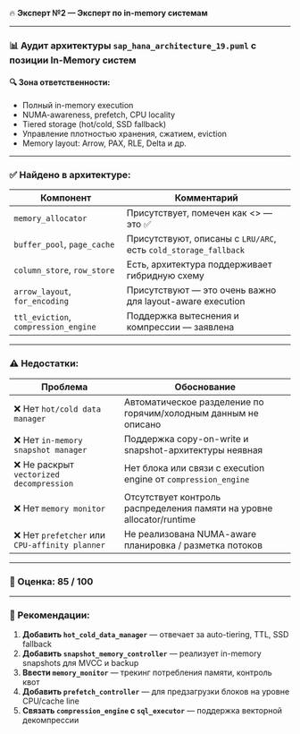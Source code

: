 🔥 **Эксперт №2 — Эксперт по in-memory системам**

---

### 📊 Аудит архитектуры `sap_hana_architecture_19.puml` с позиции In-Memory систем

#### 🔍 Зона ответственности:

* Полный in-memory execution
* NUMA-awareness, prefetch, CPU locality
* Tiered storage (hot/cold, SSD fallback)
* Управление плотностью хранения, сжатием, eviction
* Memory layout: Arrow, PAX, RLE, Delta и др.

---

### ✅ Найдено в архитектуре:

| Компонент                            | Комментарий                                                     |
| ------------------------------------ | --------------------------------------------------------------- |
| `memory_allocator`                   | Присутствует, помечен как <<NUMA-aware>> — это ✅                |
| `buffer_pool`, `page_cache`          | Присутствуют, описаны с `LRU/ARC`, есть `cold_storage_fallback` |
| `column_store`, `row_store`          | Есть, архитектура поддерживает гибридную схему                  |
| `arrow_layout`, `for_encoding`       | Присутствуют — это очень важно для layout-aware execution       |
| `ttl_eviction`, `compression_engine` | Поддержка вытеснения и компрессии — заявлена                    |

---

### ⚠️ Недостатки:

| Проблема                                      | Обоснование                                                           |
| --------------------------------------------- | --------------------------------------------------------------------- |
| ❌ Нет `hot/cold data manager`                 | Автоматическое разделение по горячим/холодным данным не описано       |
| ❌ Нет `in-memory snapshot manager`            | Поддержка copy-on-write и snapshot-архитектуры неявная                |
| ❌ Не раскрыт `vectorized decompression`       | Нет блока или связи с execution engine от `compression_engine`        |
| ❌ Нет `memory monitor`                        | Отсутствует контроль распределения памяти на уровне allocator/runtime |
| ❌ Нет `prefetcher` или `CPU-affinity planner` | Не реализована NUMA-aware планировка / разметка потоков               |

---

### 💯 Оценка: **85 / 100**

---

### 🔧 Рекомендации:

1. **Добавить `hot_cold_data_manager`** — отвечает за auto-tiering, TTL, SSD fallback
2. **Добавить `snapshot_memory_controller`** — реализует in-memory snapshots для MVCC и backup
3. **Ввести `memory_monitor`** — трекинг потребления памяти, контроль квот
4. **Добавить `prefetch_controller`** — для предзагрузки блоков на уровне CPU/cache line
5. **Связать `compression_engine` с `sql_executor`** — поддержка векторной декомпрессии

